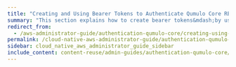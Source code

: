 ```yaml
---
title: "Creating and Using Bearer Tokens to Authenticate Qumulo Core REST API Calls"
summary: "This section explains how to create bearer tokens&mdash;by using the Qumulo Core REST API or the Web UI&mdash;to authenticate Qumulo Core REST API calls."
redirect_from:
  - /aws-administrator-guide/authentication-qumulo-core/creating-using-bearer-tokens-to-authenticate-qumulo-rest-api-calls.html
permalink: /cloud-native-aws-administrator-guide/authentication-qumulo-core/creating-using-bearer-tokens-to-authenticate-qumulo-rest-api-calls.html
sidebar: cloud_native_aws_administrator_guide_sidebar
include_content: content-reuse/admin-guides/authentication-qumulo-core/creating-using-bearer-tokens-to-authenticate-qumulo-rest-api-calls.md
---
```

